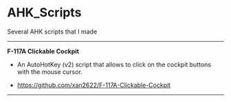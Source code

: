 # AHK_Scripts
Several AHK scripts that I made

---

**F-117A Clickable Cockpit**

- An AutoHotKey (v2) script that allows to click on the cockpit buttons with the mouse cursor.

- https://github.com/xan2622/F-117A-Clickable-Cockpit

---
